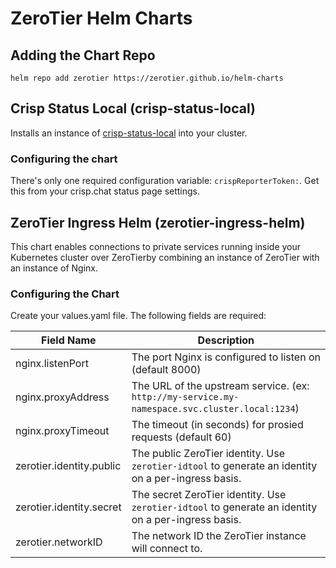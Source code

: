 # ZeroTier Helm Charts



## Adding the Chart Repo

```
helm repo add zerotier https://zerotier.github.io/helm-charts
```

## Crisp Status Local (crisp-status-local)

Installs an instance of [crisp-status-local](https://github.com/crisp-im/crisp-status-local) into your cluster.

### Configuring the chart

There's only one required configuration variable: `crispReporterToken:`.  Get this from your crisp.chat status page settings.

## ZeroTier Ingress Helm (zerotier-ingress-helm)

This chart enables connections to private services running inside your Kubernetes cluster over ZeroTierby combining an instance of ZeroTier with an instance of Nginx.

### Configuring the Chart

Create your values.yaml file.  The following fields are required:

| Field Name | Description |
| ---------- | ----------- |
| nginx.listenPort | The port Nginx is configured to listen on (default 8000) |
| nginx.proxyAddress | The URL of the upstream service.  (ex: `http://my-service.my-namespace.svc.cluster.local:1234`) |
| nginx.proxyTimeout | The timeout (in seconds) for prosied requests (default 60) |
| zerotier.identity.public | The public ZeroTier identity. Use `zerotier-idtool` to generate an identity on a per-ingress basis.|
| zerotier.identity.secret | The secret ZeroTier identity. Use `zerotier-idtool` to generate an identity on a per-ingress basis.|
| zerotier.networkID | The network ID the ZeroTier instance will connect to. |

